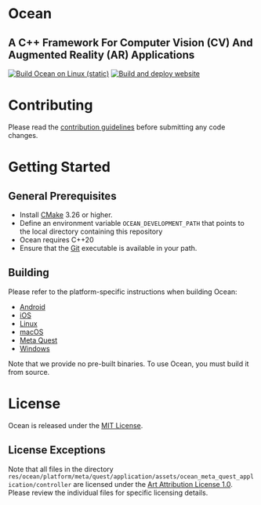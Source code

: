 # Ocean
## A C++ Framework For Computer Vision (CV) And Augmented Reality (AR) Applications

[![Build Ocean on Linux (static)](https://github.com/facebookresearch/ocean/actions/workflows/build_linux.yml/badge.svg)](https://github.com/facebookresearch/ocean/actions/workflows/build_linux.yml)
[![Build and deploy website](https://github.com/facebookresearch/ocean/actions/workflows/build_and_deploy_website.yml/badge.svg)](https://github.com/facebookresearch/ocean/actions/workflows/build_and_deploy_website.yml)

# Contributing

Please read the [contribution guidelines](CONTRIBUTING.md) before submitting any code changes.

# Getting Started

## General Prerequisites

- Install [CMake](https://cmake.org/download/) 3.26 or higher.
- Define an environment variable `OCEAN_DEVELOPMENT_PATH` that points to the local directory containing this repository
- Ocean requires C++20
- Ensure that the [Git](https://www.git-scm.com/downloads) executable is available in your path.

## Building

Please refer to the platform-specific instructions when building Ocean:

* [Android](building_for_android.md)
* [iOS](building_for_ios.md)
* [Linux](building_for_linux.md)
* [macOS](building_for_macos.md)
* [Meta Quest](building_for_meta_quest.md)
* [Windows](building_for_windows.md)

Note that we provide no pre-built binaries. To use Ocean, you must build it from source.

# License

Ocean is released under the [MIT License](LICENSE).

## License Exceptions

Note that all files in the directory `res/ocean/platform/meta/quest/application/assets/ocean_meta_quest_application/controller`
are licensed under the [Art Attribution License 1.0](res/ocean/platform/meta/quest/application/assets/ocean_meta_quest_application/controller/LICENSE). Please review the individual files for specific licensing details.
